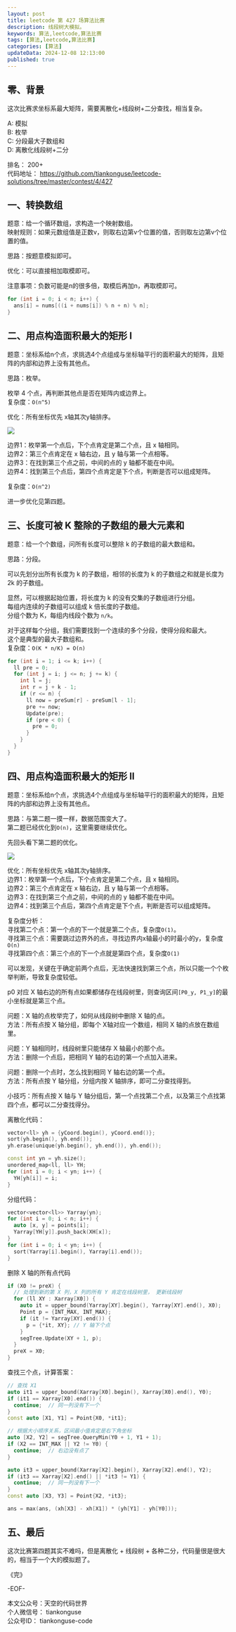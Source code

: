 ```yaml
---
layout: post  
title: leetcode 第 427 场算法比赛  
description: 线段树大模拟。  
keywords: 算法,leetcode,算法比赛  
tags: [算法,leetcode,算法比赛]  
categories: [算法]  
updateData: 2024-12-08 12:13:00  
published: true  
---
```



## 零、背景  


这次比赛求坐标系最大矩阵，需要离散化+线段树+二分查找，相当复杂。  


A: 模拟  
B: 枚举  
C: 分段最大子数组和  
D: 离散化线段树+二分  


排名： 200+  
代码地址： https://github.com/tiankonguse/leetcode-solutions/tree/master/contest/4/427  


## 一、转换数组  

题意：给一个循环数组，求构造一个映射数组。  
映射规则：如果元数组值是正数v，则取右边第v个位置的值，否则取左边第v个位置的值。  


思路：按题意模拟即可。  


优化：可以直接相加取模即可。  


注意事项：负数可能是n的很多倍，取模后再加n，再取模即可。  


```cpp
for (int i = 0; i < n; i++) {
  ans[i] = nums[((i + nums[i]) % n + n) % n];
}
```

## 二、用点构造面积最大的矩形 I  


题意：坐标系给n个点，求挑选4个点组成与坐标轴平行的面积最大的矩阵，且矩阵的内部和边界上没有其他点。  



思路：枚举。  


枚举 4 个点，再判断其他点是否在矩阵内或边界上。  
复杂度：`O(n^5)`  


优化：所有坐标优先 x轴其次y轴排序。  


![](https://res2024.tiankonguse.com/images/2024/12/08/001.png)  


边界1：枚举第一个点后，下个点肯定是第二个点，且 x 轴相同。  
边界2：第三个点肯定在 x 轴右边，且 y 轴与第一个点相等。  
边界3：在找到第三个点之前，中间的点的 y 轴都不能在中间。  
边界4：找到第三个点后，第四个点肯定是下个点，判断是否可以组成矩阵。  


复杂度：`O(n^2)`  


进一步优化见第四题。  


## 三、长度可被 K 整除的子数组的最大元素和  


题意：给一个个数组，问所有长度可以整除 k 的子数组的最大数组和。  


思路：分段。  


可以先划分出所有长度为 k 的子数组，相邻的长度为 k 的子数组之和就是长度为 2k 的子数组。  


显然，可以根据起始位置，将长度为 k 的没有交集的子数组进行分组。  
每组内连续的子数组可以组成 k 倍长度的子数组。  
分组个数为 K，每组内线段个数为 `n/k`。  


对于这样每个分组，我们需要找到一个连续的多个分段，使得分段和最大。  
这个是典型的最大子数组和。  
复杂度：`O(K * n/K) = O(n)`  



```cpp
for (int i = 1; i <= k; i++) {
  ll pre = 0;
  for (int j = i; j <= n; j += k) {
    int l = j;
    int r = j + k - 1;
    if (r <= n) {
      ll now = preSum[r] - preSum[l - 1];
      pre += now;
      Update(pre);
      if (pre < 0) {
        pre = 0;
      }
    }
  }
}
```


## 四、用点构造面积最大的矩形 II  


题意：坐标系给n个点，求挑选4个点组成与坐标轴平行的面积最大的矩阵，且矩阵的内部和边界上没有其他点。 


思路：与第二题一摸一样，数据范围变大了。  
第二题已经优化到`O(n)`，这里需要继续优化。  


先回头看下第二题的优化。  


![](https://res2024.tiankonguse.com/images/2024/12/08/001.png)  


优化：所有坐标优先 x轴其次y轴排序。  
边界1：枚举第一个点后，下个点肯定是第二个点，且 x 轴相同。  
边界2：第三个点肯定在 x 轴右边，且 y 轴与第一个点相等。  
边界3：在找到第三个点之前，中间的点的 y 轴都不能在中间。  
边界4：找到第三个点后，第四个点肯定是下个点，判断是否可以组成矩阵。  


复杂度分析：  
寻找第二个点：第一个点的下一个就是第二个点，复杂度`O(1)`。  
寻找第三个点：需要跳过边界外的点，寻找边界内x轴最小的时最小的y，复杂度`O(n)`  
寻找第四个点：第三个点的下一个点就是第四个点，复杂度`O(1)`  


可以发现，关键在于确定前两个点后，无法快速找到第三个点，所以只能一个个枚举判断，导致复杂度较低。  


p0 对应 X 轴右边的所有点如果都储存在线段树里，则查询区间`[P0_y, P1_y]`的最小坐标就是第三个点。  


问题：X 轴的点枚举完了，如何从线段树中删除 X 轴的点。  
方法：所有点按 X 轴分组，即每个 X轴对应一个数组，相同 X 轴的点放在数组里。  


问题：Y 轴相同时，线段树里只能储存 X 轴最小的那个点。  
方法：删除一个点后，把相同 Y 轴的右边的第一个点加入进来。  


问题：删除一个点时，怎么找到相同 Y 轴右边的第一个点。  
方法：所有点按 Y 轴分组，分组内按 X 轴排序，即可二分查找得到。  


小技巧：所有点按 X 轴与 Y 轴分组后，第一个点找第二个点，以及第三个点找第四个点，都可以二分查找得分。  


离散化代码：  


```cpp
vector<ll> yh = {yCoord.begin(), yCoord.end()};
sort(yh.begin(), yh.end());
yh.erase(unique(yh.begin(), yh.end()), yh.end());

const int yn = yh.size();
unordered_map<ll, ll> YH;
for (int i = 0; i < yn; i++) {
  YH[yh[i]] = i;
}
```


分组代码：  


```cpp
vector<vector<ll>> Yarray(yn);
for (int i = 0; i < n; i++) {
  auto [x, y] = points[i];
  Yarray[YH[y]].push_back(XH[x]);
}
for (int i = 0; i < yn; i++) {
  sort(Yarray[i].begin(), Yarray[i].end());
}
```


删除 X 轴的所有点代码  


```cpp
if (X0 != preX) {
  // 处理到新的第 X 列，X 列的所有 Y 肯定在线段树里， 更新线段树
  for (ll XY : Xarray[X0]) {
    auto it = upper_bound(Yarray[XY].begin(), Yarray[XY].end(), X0);
    Point p = {INT_MAX, INT_MAX};
    if (it != Yarray[XY].end()) {
      p = {*it, XY}; // Y 轴下个点
    }
    segTree.Update(XY + 1, p);
  }
  preX = X0;
}
```

查找三个点，计算答案：    


```cpp
// 查找 X1
auto it1 = upper_bound(Xarray[X0].begin(), Xarray[X0].end(), Y0);
if (it1 == Xarray[X0].end()) {
  continue;  // 同一列没有下一个
}
const auto [X1, Y1] = Point{X0, *it1};

// 根据大小顺序关系，区间最小值肯定是右下角坐标
auto [X2, Y2] = segTree.QueryMin(Y0 + 1, Y1 + 1);
if (X2 == INT_MAX || Y2 != Y0) {
  continue;  // 右边没有点了
}

auto it3 = upper_bound(Xarray[X2].begin(), Xarray[X2].end(), Y2);
if (it3 == Xarray[X2].end() || *it3 != Y1) {
  continue;  // 同一列没有下一个
}
const auto [X3, Y3] = Point{X2, *it3};

ans = max(ans, (xh[X3] - xh[X1]) * (yh[Y1] - yh[Y0]));
```


## 五、最后  


这次比赛第四题其实不难吗，但是离散化 + 线段树 + 各种二分，代码量很是很大的，相当于一个大的模拟题了。  



《完》  


-EOF-  

本文公众号：天空的代码世界  
个人微信号： tiankonguse  
公众号ID： tiankonguse-code  
  